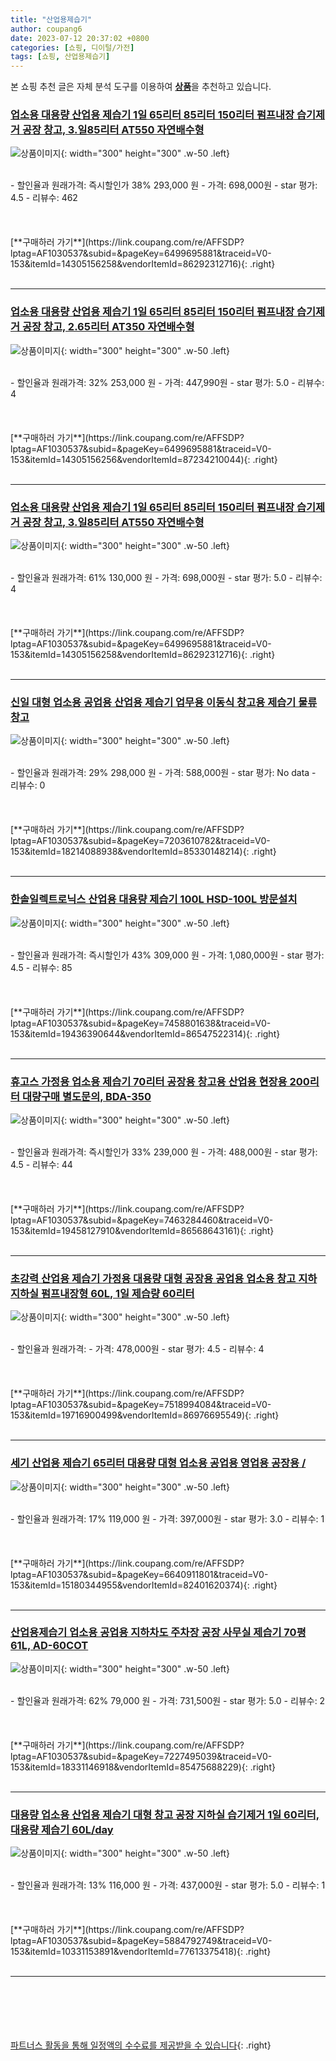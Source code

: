 ```yaml
---
title: "산업용제습기"
author: coupang6
date: 2023-07-12 20:37:02 +0800
categories: [쇼핑, 디이털/가전]
tags: [쇼핑, 산업용제습기]
---
```


본 쇼핑 추천 글은 자체 분석 도구를 이용하여 [**상품**](https://link.coupang.com/a/bao1ui)을 추천하고 있습니다.

### [업소용 대용량 산업용 제습기 1일 65리터 85리터 150리터 펌프내장 습기제거 공장 창고, 3.일85리터 AT550 자연배수형](https://link.coupang.com/re/AFFSDP?lptag=AF1030537&subid=&pageKey=6499695881&traceid=V0-153&itemId=14305156258&vendorItemId=86292312716)

![상품이미지](https://thumbnail7.coupangcdn.com/thumbnails/remote/230x230ex/image/vendor_inventory/22b9/f11f43c48dcba9c3191e5d766cc0251e8be1a2382e3e9a80ebc949f025c8.png){: width="300" height="300" .w-50 .left}


<br>
- 할인율과 원래가격: 즉시할인가 38%  293,000   원
- 가격: 698,000원
- star 평가: 4.5
- 리뷰수: 462
<br>
<br>
<br>
<br>
[**구매하러 가기**](https://link.coupang.com/re/AFFSDP?lptag=AF1030537&subid=&pageKey=6499695881&traceid=V0-153&itemId=14305156258&vendorItemId=86292312716){: .right}
<br>
<br>

---

### [업소용 대용량 산업용 제습기 1일 65리터 85리터 150리터 펌프내장 습기제거 공장 창고, 2.65리터 AT350 자연배수형](https://link.coupang.com/re/AFFSDP?lptag=AF1030537&subid=&pageKey=6499695881&traceid=V0-153&itemId=14305156256&vendorItemId=87234210044)

![상품이미지](https://thumbnail6.coupangcdn.com/thumbnails/remote/230x230ex/image/vendor_inventory/5262/aaccf13ba7044658f4410effd5f6b45a9280d229e28cc7a1e234564277dc.png){: width="300" height="300" .w-50 .left}


<br>
- 할인율과 원래가격: 32%  253,000   원
- 가격: 447,990원
- star 평가: 5.0
- 리뷰수: 4
<br>
<br>
<br>
<br>
[**구매하러 가기**](https://link.coupang.com/re/AFFSDP?lptag=AF1030537&subid=&pageKey=6499695881&traceid=V0-153&itemId=14305156256&vendorItemId=87234210044){: .right}
<br>
<br>

---

### [업소용 대용량 산업용 제습기 1일 65리터 85리터 150리터 펌프내장 습기제거 공장 창고, 3.일85리터 AT550 자연배수형](https://link.coupang.com/re/AFFSDP?lptag=AF1030537&subid=&pageKey=6499695881&traceid=V0-153&itemId=14305156258&vendorItemId=86292312716)

![상품이미지](https://thumbnail7.coupangcdn.com/thumbnails/remote/230x230ex/image/vendor_inventory/22b9/f11f43c48dcba9c3191e5d766cc0251e8be1a2382e3e9a80ebc949f025c8.png){: width="300" height="300" .w-50 .left}


<br>
- 할인율과 원래가격: 61%  130,000   원
- 가격: 698,000원
- star 평가: 5.0
- 리뷰수: 4
<br>
<br>
<br>
<br>
[**구매하러 가기**](https://link.coupang.com/re/AFFSDP?lptag=AF1030537&subid=&pageKey=6499695881&traceid=V0-153&itemId=14305156258&vendorItemId=86292312716){: .right}
<br>
<br>

---

### [신일 대형 업소용 공업용 산업용 제습기 업무용 이동식 창고용 제습기 물류창고](https://link.coupang.com/re/AFFSDP?lptag=AF1030537&subid=&pageKey=7203610782&traceid=V0-153&itemId=18214088938&vendorItemId=85330148214)

![상품이미지](https://thumbnail6.coupangcdn.com/thumbnails/remote/230x230ex/image/vendor_inventory/d153/2fb762447920a9283b9a20b141e03fd3756b8cc88e802474aa083cc6a624.jpg){: width="300" height="300" .w-50 .left}


<br>
- 할인율과 원래가격: 29%  298,000   원
- 가격: 588,000원
- star 평가: No data
- 리뷰수: 0
<br>
<br>
<br>
<br>
[**구매하러 가기**](https://link.coupang.com/re/AFFSDP?lptag=AF1030537&subid=&pageKey=7203610782&traceid=V0-153&itemId=18214088938&vendorItemId=85330148214){: .right}
<br>
<br>

---

### [한솔일렉트로닉스 산업용 대용량 제습기 100L HSD-100L 방문설치](https://link.coupang.com/re/AFFSDP?lptag=AF1030537&subid=&pageKey=7458801638&traceid=V0-153&itemId=19436390644&vendorItemId=86547522314)

![상품이미지](https://thumbnail10.coupangcdn.com/thumbnails/remote/230x230ex/image/retail/images/2023/07/11/17/6/c9af8b55-9b2a-4454-be54-d02b5c9983c2.jpg){: width="300" height="300" .w-50 .left}


<br>
- 할인율과 원래가격: 즉시할인가 43%  309,000   원
- 가격: 1,080,000원
- star 평가: 4.5
- 리뷰수: 85
<br>
<br>
<br>
<br>
[**구매하러 가기**](https://link.coupang.com/re/AFFSDP?lptag=AF1030537&subid=&pageKey=7458801638&traceid=V0-153&itemId=19436390644&vendorItemId=86547522314){: .right}
<br>
<br>

---

### [휴고스 가정용 업소용 제습기 70리터 공장용 창고용 산업용 현장용 200리터 대량구매 별도문의, BDA-350](https://link.coupang.com/re/AFFSDP?lptag=AF1030537&subid=&pageKey=7463284460&traceid=V0-153&itemId=19458127910&vendorItemId=86568643161)

![상품이미지](https://thumbnail6.coupangcdn.com/thumbnails/remote/230x230ex/image/vendor_inventory/5aca/495c66439f3a0f294524637205b0776d53603626bddb5ddc9dbe4e3b661e.jpg){: width="300" height="300" .w-50 .left}


<br>
- 할인율과 원래가격: 즉시할인가 33%  239,000   원
- 가격: 488,000원
- star 평가: 4.5
- 리뷰수: 44
<br>
<br>
<br>
<br>
[**구매하러 가기**](https://link.coupang.com/re/AFFSDP?lptag=AF1030537&subid=&pageKey=7463284460&traceid=V0-153&itemId=19458127910&vendorItemId=86568643161){: .right}
<br>
<br>

---

### [초강력 산업용 제습기 가정용 대용량 대형 공장용 공업용 업소용 창고 지하 지하실 펌프내장형 60L, 1일 제습량 60리터](https://link.coupang.com/re/AFFSDP?lptag=AF1030537&subid=&pageKey=7518994084&traceid=V0-153&itemId=19716900499&vendorItemId=86976695549)

![상품이미지](https://thumbnail6.coupangcdn.com/thumbnails/remote/230x230ex/image/vendor_inventory/4361/13f9cefe4da386eab9817693d86f5c1026d00d8b480ec891a508bba912b7.jpg){: width="300" height="300" .w-50 .left}


<br>
- 할인율과 원래가격: 
- 가격: 478,000원
- star 평가: 4.5
- 리뷰수: 4
<br>
<br>
<br>
<br>
[**구매하러 가기**](https://link.coupang.com/re/AFFSDP?lptag=AF1030537&subid=&pageKey=7518994084&traceid=V0-153&itemId=19716900499&vendorItemId=86976695549){: .right}
<br>
<br>

---

### [세기 산업용 제습기 65리터 대용량 대형 업소용 공업용 영업용 공장용 /](https://link.coupang.com/re/AFFSDP?lptag=AF1030537&subid=&pageKey=6640911801&traceid=V0-153&itemId=15180344955&vendorItemId=82401620374)

![상품이미지](https://thumbnail8.coupangcdn.com/thumbnails/remote/230x230ex/image/vendor_inventory/64a2/4ddad00c86c21330fd380d7bbbe1af0e3a431edc1ab32c5980ee1bce8c9c.jpg){: width="300" height="300" .w-50 .left}


<br>
- 할인율과 원래가격: 17%  119,000   원
- 가격: 397,000원
- star 평가: 3.0
- 리뷰수: 1
<br>
<br>
<br>
<br>
[**구매하러 가기**](https://link.coupang.com/re/AFFSDP?lptag=AF1030537&subid=&pageKey=6640911801&traceid=V0-153&itemId=15180344955&vendorItemId=82401620374){: .right}
<br>
<br>

---

### [산업용제습기 업소용 공업용 지하차도 주차장 공장 사무실 제습기 70평 61L, AD-60COT](https://link.coupang.com/re/AFFSDP?lptag=AF1030537&subid=&pageKey=7227495039&traceid=V0-153&itemId=18331146918&vendorItemId=85475688229)

![상품이미지](https://thumbnail10.coupangcdn.com/thumbnails/remote/230x230ex/image/vendor_inventory/0041/d3196c5c1450fc7b5c04e40a370afa731dcab40643a164f3ed7a52738621.png){: width="300" height="300" .w-50 .left}


<br>
- 할인율과 원래가격: 62%  79,000   원
- 가격: 731,500원
- star 평가: 5.0
- 리뷰수: 2
<br>
<br>
<br>
<br>
[**구매하러 가기**](https://link.coupang.com/re/AFFSDP?lptag=AF1030537&subid=&pageKey=7227495039&traceid=V0-153&itemId=18331146918&vendorItemId=85475688229){: .right}
<br>
<br>

---

### [대용량 업소용 산업용 제습기 대형 창고 공장 지하실 습기제거 1일 60리터, 대용량 제습기 60L/day](https://link.coupang.com/re/AFFSDP?lptag=AF1030537&subid=&pageKey=5884792749&traceid=V0-153&itemId=10331153891&vendorItemId=77613375418)

![상품이미지](https://thumbnail9.coupangcdn.com/thumbnails/remote/230x230ex/image/vendor_inventory/1c8a/57572f2993dc7f7a4f2007ff80f315cd80e4daee118b100da9b91a5a2fc5.jpg){: width="300" height="300" .w-50 .left}


<br>
- 할인율과 원래가격: 13%  116,000   원
- 가격: 437,000원
- star 평가: 5.0
- 리뷰수: 1
<br>
<br>
<br>
<br>
[**구매하러 가기**](https://link.coupang.com/re/AFFSDP?lptag=AF1030537&subid=&pageKey=5884792749&traceid=V0-153&itemId=10331153891&vendorItemId=77613375418){: .right}
<br>
<br>

---
<br><br><br><br><br> [파트너스 활동을 통해 일정액의 수수료를 제공받을 수 있습니다](https://link.coupang.com/a/bao1ui){: .right}